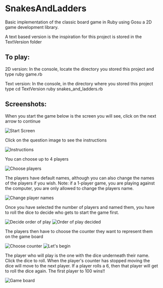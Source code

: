 # SnakesAndLadders

Basic implementation of the classic board game in Ruby using Gosu a 2D game development library.

A text based version is the inspiration for this project is stored in the TextVersion folder

To play:
--------

2D version:
In the console, locate the directory you stored this project and type ruby game.rb

Text version:
In the console, in the directory where you stored this project
type cd TextVersion
ruby snakes_and_ladders.rb

Screenshots:
-----------
When you start the game below is the screen you will see, click on the next
arrow to continue

![Start Screen](https://github.com/theKHutDeveloper/SnakesAndLadders/blob/master/Screenshots/start.png)

Click on the question image to see the instructions

![Instructions](https://github.com/theKHutDeveloper/SnakesAndLadders/blob/master/Screenshots/instructions.png)

You can choose up to 4 players

![Choose players](https://github.com/theKHutDeveloper/SnakesAndLadders/blob/master/Screenshots/select_players.png)

The players have default names, although you can also change the names of the
players if you wish. Note: if a 1-player game, you are playing against the
computer, you are only allowed to change the players name.

![Change player names](https://github.com/theKHutDeveloper/SnakesAndLadders/blob/master/Screenshots/add_name.png)

Once you have selected the number of players and named them, you have to roll
the dice to decide who gets to start the game first.

![Decide order of play](https://github.com/theKHutDeveloper/SnakesAndLadders/blob/master/Screenshots/dice_roll_1.png)
![Order of play decided](https://github.com/theKHutDeveloper/SnakesAndLadders/blob/master/Screenshots/dice_roll_2.png)

The players then have to choose the counter they want to represent them on the
game board

![Choose counter](https://github.com/theKHutDeveloper/SnakesAndLadders/blob/master/Screenshots/choose_counter.png)
![Let's begin](https://github.com/theKHutDeveloper/SnakesAndLadders/blob/master/Screenshots/lets_play.png)

The player who will play is the one with the dice underneath their name. Click
the dice to roll. When the player's counter has stopped moving the dice will
move to the next player. If a player rolls a 6, then that player will get to
roll the dice again. The first player to 100 wins!!

![Game board](https://github.com/theKHutDeveloper/SnakesAndLadders/blob/master/Screenshots/gameboard.png)
